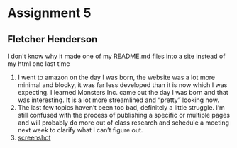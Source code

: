 # Assignment 5
## Fletcher Henderson
I don't know why it made one of my README.md files into a site instead of my html one last time

1. I went to amazon on the day I was born, the website was a lot more minimal and blocky, it was far less developed than it is now which I was expecting. I learned Monsters Inc. came out the day I was born and that was interesting. It is a lot more streamlined and “pretty” looking now.<br />
2. The last few topics haven’t been too bad, definitely a little struggle. I’m still confused with the process of  publishing a specific or multiple pages and will probably do more out of class research and schedule a meeting next week to clarify what I can’t figure out.<br />
3. [screenshot](assignment-05/images/progress.JPG)
